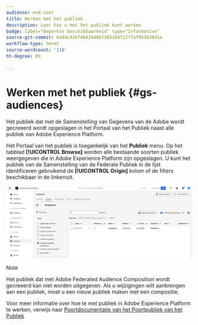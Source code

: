 ```yaml
---
audience: end-user
title: Werken met het publiek
description: Leer hoe u met het publiek kunt werken
badge: label="Beperkte beschikbaarheid" type="Informative"
source-git-commit: 6e04c42bf4b83448673851b97227faf953638d1e
workflow-type: tm+mt
source-wordcount: '118'
ht-degree: 0%

---
```


# Werken met het publiek {#gs-audiences}

Het publiek dat met de Samenstelling van Gegevens van de Adobe wordt gecreeerd wordt opgeslagen in het Portaal van het Publiek naast alle publiek van Adobe Experience Platform.

Het Portaal van het publiek is toegankelijk van het **Publiek** menu. Op het tabblad **[!UICONTROL Browse]** worden alle bestaande soorten publiek weergegeven die in Adobe Experience Platform zijn opgeslagen. U kunt het publiek van de Samenstelling van de Federale Publiek in de lijst identificeren gebruikend de **[!UICONTROL Origin]** kolom of de filters beschikbaar in de linkerruit.

![](assets/audiences-list.png)

>[!NOTE]
>
>Het publiek dat met Adobe Federated Audience Composition wordt gecreeerd kan niet worden uitgegeven. Als u wijzigingen wilt aanbrengen aan een publiek, moet u een nieuw publiek maken met een compositie.

Voor meer informatie over hoe te met publiek in Adobe Experience Platform te werken, verwijs naar [ Poortdocumentatie van het Poortpubliek van het Publiek ](https://experienceleague.adobe.com/en/docs/experience-platform/segmentation/ui/audience-portal)
